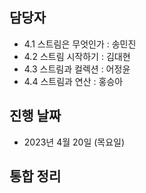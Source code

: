 ## 담당자

- 4.1 스트림은 무엇인가 : 송민진
- 4.2 스트림 시작하기 : 김대현
- 4.3 스트림과 컬렉션 : 어정윤
- 4.4 스트림과 연산 : 홍승아
## 진행 날짜
- 2023년 4월 20일 (목요일)

## 통합 정리